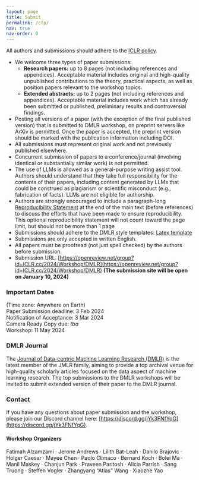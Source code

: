 ```yaml
---
layout: page
title: Submit
permalink: /cfp/
nav: true
nav-order: 0
---
```


All authors and submissions should adhere to the [ICLR policy](https://www.iclr.cc/Conferences/2024/AuthorGuide).

* We welcome three types of paper submissions:
  * **Research papers:** up to 8 pages (not including references and appendices). Acceptable material includes original and high-quality unpublished contributions to the theory, practical aspects, as well as position papers relevant to the workshop topics.
  * **Extended abstracts:** up to 2 pages (not including references and appendices). Acceptable material includes work which has already been submitted or published, preliminary results and controversial findings.<br>
* Posting all versions of a paper (with the exception of the final published version) that is submitted to DMLR workshop, on preprint servers like ArXiv is permitted. Once the paper is accepted, the preprint version should be marked with the publication information including DOI.
* All submissions must represent original work and not previously published elsewhere.
* Concurrent submission of papers to a conference/journal (involving identical or substantially similar work) is not permitted.
* The use of LLMs is allowed as a general-purpose writing assist tool.  Authors should understand that they take full responsibility for the contents of their papers, including content generated by LLMs that could be construed as plagiarism or scientific misconduct (e.g., fabrication of facts).  LLMs are not eligible for authorship.
* Authors are strongly encouraged to include a paragraph-long [Reproducibility Statement](https://www.iclr.cc/Conferences/2024/AuthorGuide) at the end of the main text (before references) to discuss the efforts that have been made to ensure reproducibility. This optional reproducibility statement will not count toward the page limit, but should not be more than 1 page
* Submissions should adhere to the DMLR style templates: [Latex template](https://github.com/JmlrOrg/dmlr-style-file)
* Submissions are only accepted in written English.
* All papers must be proofread (not just spell checked) by the authors before submission.
* Submission URL: [https://openreview.net/group?id=ICLR.cc/2024/Workshop/DMLR](https://openreview.net/group?id=ICLR.cc/2024/Workshop/DMLR)
**(The submission site will be open on January 10, 2024)**

### Important Dates

(Time zone: Anywhere on Earth) <br>
Paper Submission deadline: 3 Feb 2024 <br>
Notification of Acceptance: 3 Mar 2024 <br>
Camera Ready Copy due: *tba*<br>
Workshop: 11 May 2024

### DMLR Journal
The [Journal of Data-centric Machine Learning Research (DMLR)](https://data.mlr.press/) is the latest member of the JMLR family, aiming to provide a top archival venue for high-quality scholarly articles focused on the data aspect of machine learning research. The top submissions to the DMLR workshops will be invited to submit extended version of their paper to the DMLR journal.

### Contact
If you have any questions about paper submission and the workshop, please join our Discord channel here: [https://discord.gg/jYk3FNfYqG](https://discord.gg/jYk3FNfYqG).

#### Workshop Organizers
Fatimah Alzamzami · Jerone Andrews · Lilith Bat-Leah · Danilo Brajovic · Holger Caesar · Mayee Chen · Paolo Climaco · Bernard Koch · Bolei Ma · Manil Maskey · Chanjun Park · Praveen Paritosh · Alicia Parrish · Sang Truong · Steffen Vogler · Zhangyang “Atlas” Wang · Xiaozhe Yao



